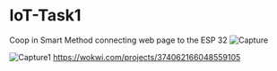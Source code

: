 # IoT-Task1
Coop in Smart Method connecting web page to the ESP 32 
![Capture](https://github.com/malhashim-hub/IoT-Task1/assets/119134365/e1870bad-0025-42db-9ac0-4e98689cd26a)

![Capture1](https://github.com/malhashim-hub/IoT-Task1/assets/119134365/e2a8328f-dbfd-43f9-8e8d-467e3fe46c5d)
https://wokwi.com/projects/374062166048559105
